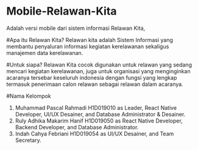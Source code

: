 # Mobile-Relawan-Kita
Adalah versi mobile dari sistem informasi Relawan Kita,

#Apa itu Relawan Kita?
Relawan kita adalah Sistem Informasi yang membantu penyaluran informasi kegiatan kerelawanan sekaligus manajemen data kerelawanan.

#Untuk siapa?
Relawan Kita cocok digunakan untuk relawan yang sedang mencari kegiatan kerelawanan, juga untuk organisasi yang menginginkan acaranya tersebar keseluruh indonesia dengan fungsi yang lengkap termasuk penerimaan calon relawan sebagai relawan dalam acaranya.

#Nama Kelompok
1. Muhammad Pascal Rahmadi H1D019010 as Leader, React Native Developer, UI/UX Desainer, and Database Administrator & Desainer.
2. Ruly Adhika Makarim Hanif H1D019050 as React Native Developer, Backend Developer, and Database Administrator.
3. Indah Cahya Febriani H1D019054 as UI/UX Desainer, and Team Secretary.

